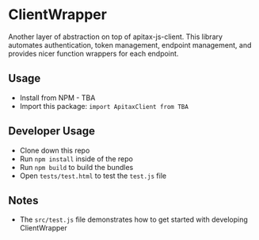 # ClientWrapper

Another layer of abstraction on top of apitax-js-client. This library automates authentication, token management, endpoint management, and provides nicer function wrappers for each endpoint.

## Usage
* Install from NPM - TBA
* Import this package: `import ApitaxClient from TBA`

## Developer Usage
* Clone down this repo
* Run `npm install` inside of the repo
* Run `npm build` to build the bundles
* Open `tests/test.html` to test the `test.js` file

## Notes
* The `src/test.js` file demonstrates how to get started with developing ClientWrapper
